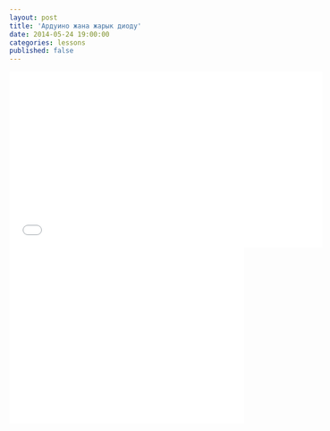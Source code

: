 ```yaml
---
layout: post
title: 'Ардуино жана жарык диоду'
date: 2014-05-24 19:00:00
categories: lessons
published: false
---
```


<iframe width="560" height="315" src="//www.youtube.com/embed/wwgjev6E_go" frameborder="0" allowfullscreen></iframe>
<iframe width="420" height="315" src="//www.youtube.com/embed/WcuX5G04mL0" frameborder="0" allowfullscreen></iframe>
